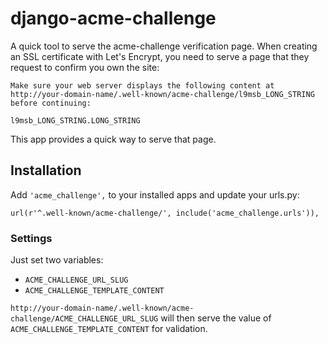 # django-acme-challenge

A quick tool to serve the acme-challenge verification page. When creating an SSL certificate with Let's Encrypt, you need to serve a page that they request to confirm you own the site:

    Make sure your web server displays the following content at
    http://your-domain-name/.well-known/acme-challenge/l9msb_LONG_STRING before continuing:

    l9msb_LONG_STRING.LONG_STRING

This app provides a quick way to serve that page.

## Installation

Add `'acme_challenge',` to your installed apps and update your urls.py:

    url(r'^.well-known/acme-challenge/', include('acme_challenge.urls')),

### Settings

Just set two variables:

  - `ACME_CHALLENGE_URL_SLUG`
  - `ACME_CHALLENGE_TEMPLATE_CONTENT`
  
`http://your-domain-name/.well-known/acme-challenge/ACME_CHALLENGE_URL_SLUG` will then serve the value of `ACME_CHALLENGE_TEMPLATE_CONTENT` for validation.
